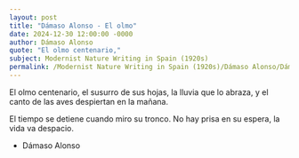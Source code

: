 ```yaml
---
layout: post
title: "Dámaso Alonso - El olmo"
date: 2024-12-30 12:00:00 -0000
author: Dámaso Alonso
quote: "El olmo centenario,"
subject: Modernist Nature Writing in Spain (1920s)
permalink: /Modernist Nature Writing in Spain (1920s)/Dámaso Alonso/Dámaso Alonso - El olmo
---
```


El olmo centenario,
el susurro de sus hojas,
la lluvia que lo abraza,
y el canto de las aves
despiertan en la mañana.

El tiempo se detiene
cuando miro su tronco.
No hay prisa en su espera,
la vida va despacio.

- Dámaso Alonso
